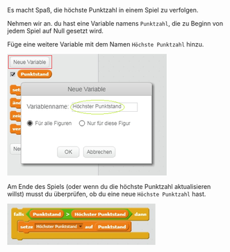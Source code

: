 Es macht Spaß, die höchste Punktzahl in einem Spiel zu verfolgen.

Nehmen wir an. du hast eine Variable namens `Punktzahl`, die zu Beginn von jedem Spiel auf Null gesetzt wird.

Füge eine weitere Variable mit dem Namen `Höchste Punktzahl` hinzu.

![screenshot](images/make-high-score-variable.png)

Am Ende des Spiels (oder wenn du die höchste Punktzahl aktualisieren willst) musst du überprüfen, ob du eine neue `Höchste Punktzahl` hast.

![screenshot](images/check-for-high-score.png)